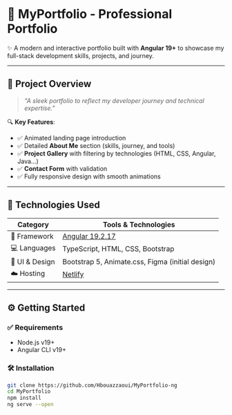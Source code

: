 # 💼 MyPortfolio - Professional Portfolio


✨ A modern and interactive portfolio built with **Angular 19+** to showcase my full-stack development skills, projects, and journey.

---

## 📌 Project Overview

> _"A sleek portfolio to reflect my developer journey and technical expertise."_

🔍 **Key Features**:

- ✅ Animated landing page introduction  
- ✅ Detailed **About Me** section (skills, journey, and tools)  
- ✅ **Project Gallery** with filtering by technologies (HTML, CSS, Angular, Java...)  
- ✅ **Contact Form** with validation  
- ✅ Fully responsive design with smooth animations

---

## 🚀 Technologies Used

| Category        | Tools & Technologies                                                    |
|-----------------|-------------------------------------------------------------------------|
| 🧠 Framework     | [Angular 19.2.17](https://angular.io/)                                  |
| 💻 Languages     | TypeScript, HTML, CSS, Bootstrap                                        |
| 🎨 UI & Design   | Bootstrap 5, Animate.css, Figma (initial design)                        |
| ☁️ Hosting       | [Netlify](https://www.netlify.com/)                                     |

---

## ⚙️ Getting Started

### ✅ Requirements
- Node.js v19+
- Angular CLI v19+ 

### 🛠️ Installation

```bash
git clone https://github.com/Hbouazzaoui/MyPortfolio-ng
cd MyPortfolio
npm install
ng serve --open

